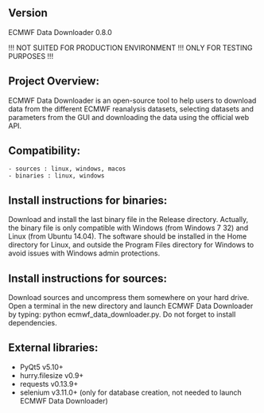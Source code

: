 Version
-------
ECMWF Data Downloader 0.8.0

!!! NOT SUITED FOR PRODUCTION ENVIRONMENT !!! ONLY FOR TESTING PURPOSES !!!


Project Overview:
-----------------
ECMWF Data Downloader is an open-source tool to help users to download data from the different ECMWF reanalysis datasets, selecting datasets and parameters from the GUI and downloading the data using the official web API.


Compatibility:
--------------
    - sources : linux, windows, macos
    - binaries : linux, windows


Install instructions for binaries:
---------------------------------------
Download and install the last binary file in the Release directory. Actually, the binary file is only compatible with Windows (from Windows 7 32) and Linux (from Ubuntu 14.04). The software should be installed in the Home directory for Linux, and outside the Program Files directory for Windows to avoid issues with Windows admin protections.


Install instructions for sources:
--------------------------------------
Download sources and uncompress them somewhere on your hard drive. Open a terminal in the new directory and launch ECMWF Data Downloader by typing: python ecmwf_data_downloader.py. Do not forget to install dependencies.


External libraries:
-------------------
* PyQt5 v5.10+
* hurry.filesize v0.9+
* requests v0.13.9+
* selenium v3.11.0+ (only for database creation, not needed to launch ECMWF Data Downloader)